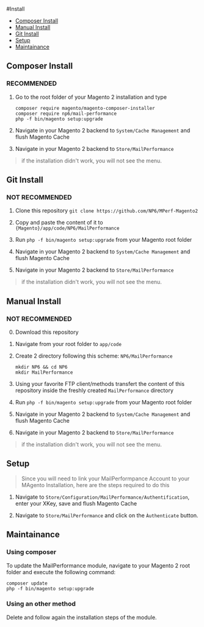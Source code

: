 #Install
* [Composer Install](#composer-install)
* [Manual Install](#manual-install)
* [Git Install](#git-install)
* [Setup](#setup)
* [Maintainance](#maintainance)

## Composer Install

### RECOMMENDED

1. Go to the root folder of your Magento 2 installation and type

   ```shell
   composer require magento/magento-composer-installer
   composer require np6/mail-performance
   php -f bin/magento setup:upgrade
   ```

2. Navigate in your Magento 2 backend to `System/Cache Management` and flush Magento Cache

3. Navigate in your Magento 2 backend to `Store/MailPerformance`
> if the installation didn't work, you will not see the menu.

## Git Install

### NOT RECOMMENDED

1. Clone this repository `git clone https://github.com/NP6/MPerf-Magento2`

2. Copy and paste the content of it to `{Magento}/app/code/NP6/MailPerformance`

3. Run `php -f bin/magento setup:upgrade` from your Magento root folder

4. Navigate in your Magento 2 backend to `System/Cache Management` and flush Magento Cache

5. Navigate in your Magento 2 backend to `Store/MailPerformance`
> if the installation didn't work, you will not see the menu.

## Manual Install

### NOT RECOMMENDED

0. Download this repository

1. Navigate from your root folder to `app/code`

2. Create 2 directory following this scheme: `NP6/MailPerformance`

   ```shell
   mkdir NP6 && cd NP6
   mkdir MailPerformance
   ```

3. Using your favorite FTP client/methods transfert the content of this repository inside the freshly created `MailPerformance` directory

4. Run `php -f bin/magento setup:upgrade` from your Magento root folder

5. Navigate in your Magento 2 backend to `System/Cache Management` and flush Magento Cache

6. Navigate in your Magento 2 backend to `Store/MailPerformance`
> if the installation didn't work, you will not see the menu.


## Setup

> Since you will need to link your MailPerformpance Account to your MAgento Installation, here are the steps required to do this

1. Navigate to `Store/Configuration/MailPerformance/Authentification`, enter your XKey, save and flush Magento Cache

2. Navigate to `Store/MailPerformance` and click on the `Àuthenticate` button.

## Maintainance

### Using composer

 To update the MailPerformance module, navigate to your Magento 2 root folder and execute the following command:
 ```shell
 composer update
 php -f bin/magento setup:upgrade
 ```

### Using an other method

Delete and follow again the installation steps of the module.
